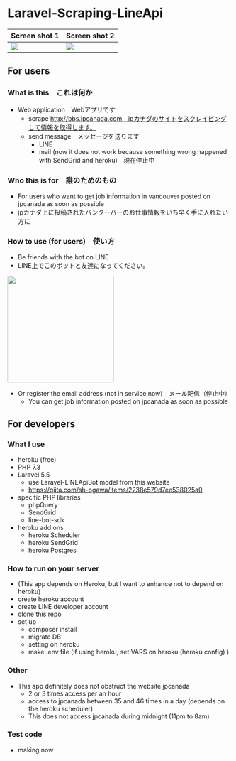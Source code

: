 # Laravel-Scraping-LineApi
|Screen shot 1|Screen shot 2|
|---|---|
|![](https://user-images.githubusercontent.com/15808541/56231258-e51c9e00-6032-11e9-85b8-febc45a33d55.png)|![](https://user-images.githubusercontent.com/15808541/56231227-d0d8a100-6032-11e9-92a7-6155b29831e5.png)|

## For users

### What is this　これは何か
- Web application　Webアプリです
    - scrape http://bbs.jpcanada.com　jpカナダのサイトをスクレイピングして情報を取得します。
    - send message　メッセージを送ります
        - LINE
        - mail (now it does not work because something wrong happened with SendGrid and heroku)　現在停止中

### Who this is for　誰のためのもの
- For users who want to get job information in vancouver posted on jpcanada as soon as possible
- jpカナダ上に投稿されたバンクーバーのお仕事情報をいち早く手に入れたい方に

### How to use (for users)　使い方
- Be friends with the bot on LINE
- LINE上でこのボットと友達になってください。

<img src="https://user-images.githubusercontent.com/15808541/62243205-a87e7380-b391-11e9-9f0f-1325747e3445.png" width="240">

- Or register the email address (not in service now)　メール配信（停止中）
    - You can get job information posted on jpcanada as soon as possible

## For developers

### What I use
- heroku (free)
- PHP 7.3
- Laravel 5.5
    - use Laravel-LINEApiBot model from this website
    - https://qiita.com/sh-ogawa/items/2238e579d7ee538025a0
- specific PHP libraries
    - phpQuery
    - SendGrid
    - line-bot-sdk
- heroku add ons
    - heroku Scheduler
    - heroku SendGrid
    - heroku Postgres

### How to run on your server
- (This app depends on Heroku, but I want to enhance not to depend on heroku)
- create heroku account
- create LINE developer account
- clone this repo
- set up
    - composer install
    - migrate DB
    - setting on heroku
    - make .env file (if using heroku, set VARS on heroku (heroku config) )

### Other
- This app definitely does not obstruct the website jpcanada
    - 2 or 3 times access per an hour
    - access to jpcanada between 35 and 46 times in a day (depends on the heroku scheduler)
    - This does not access jpcanada during midnight (11pm to 8am)

### Test code
- making now